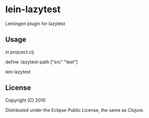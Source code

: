 # lein-lazytest

Leiningen plugin for lazytest
## Usage
in projcect.clj 

define :lazytest-path ["src" "test"]

lein lazytest

## License

Copyright (C) 2010 

Distributed under the Eclipse Public License, the same as Clojure.

